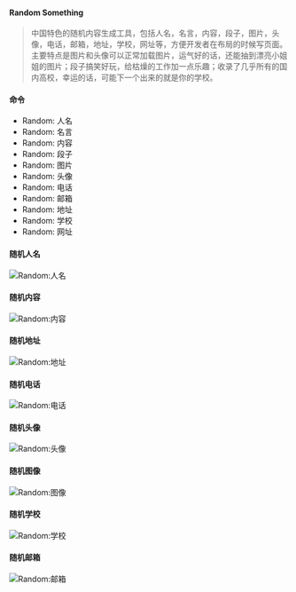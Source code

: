 

#### Random Something

> 中国特色的随机内容生成工具，包括人名，名言，内容，段子，图片，头像，电话，邮箱，地址，学校，网址等，方便开发者在布局的时候写页面。主要特点是图片和头像可以正常加载图片，运气好的话，还能抽到漂亮小姐姐的图片；段子搞笑好玩，给枯燥的工作加一点乐趣；收录了几乎所有的国内高校，幸运的话，可能下一个出来的就是你的学校。

#### 命令
* Random: 人名
* Random: 名言
* Random: 内容
* Random: 段子
* Random: 图片
* Random: 头像
* Random: 电话
* Random: 邮箱
* Random: 地址
* Random: 学校
* Random: 网址

#### 随机人名
![Random:人名](images/name.gif)

#### 随机内容
![Random:内容](images/content.gif)

#### 随机地址
![Random:地址](images/address.gif)

#### 随机电话
![Random:电话](images/tel.gif)

#### 随机头像
![Random:头像](images/avatar.gif)

#### 随机图像
![Random:图像](images/image.gif)

#### 随机学校
![Random:学校](images/school.gif)

#### 随机邮箱
![Random:邮箱](images/email.gif)